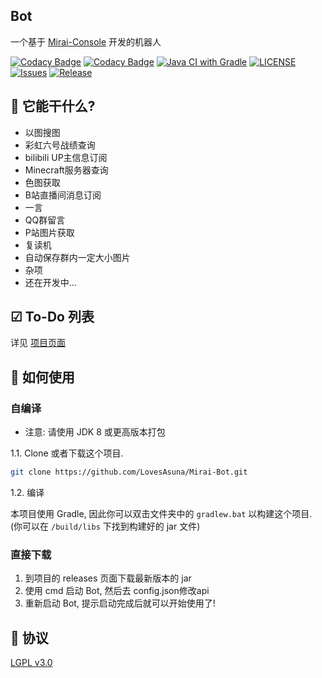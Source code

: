 ## Bot

一个基于 [Mirai-Console](https://github.com/mamoe/mirai-console) 开发的机器人


[![Codacy Badge](https://api.codacy.com/project/badge/Grade/a998e6c87a5e437aa218c2b76e2bd1dd)](https://app.codacy.com/manual/LovesAsuna/Mirai-Bot?utm_source=github.com&utm_medium=referral&utm_content=LovesAsuna/Mirai-Bot&utm_campaign=Badge_Grade_Dashboard)
[![Codacy Badge](https://app.codacy.com/project/badge/Grade/0e2b2a8885684d4892274f2c9298c649)](https://www.codacy.com/manual/LovesAsuna/Mirai-Bot?utm_source=github.com&amp;utm_medium=referral&amp;utm_content=LovesAsuna/Mirai-Bot&amp;utm_campaign=Badge_Grade)
[![Java CI with Gradle](https://github.com/LovesAsuna/Mirai-Bot/workflows/Java%20CI%20with%20Gradle/badge.svg)](https://github.com/LovesAsuna/Mirai-Bot/actions)
[![LICENSE](https://img.shields.io/github/license/LovesAsuna/Mirai-Bot.svg?style=popout)](https://github.com/LovesAsuna/Mirai-Bot/blob/master/LICENSE)
[![Issues](https://img.shields.io/github/issues/LovesAsuna/Mirai-Bot.svg?style=popout)](https://github.com/SLovesAsuna/Mirai-Bot/issues)
[![Release](https://img.shields.io/github/v/release/LovesAsuna/Mirai-Bot?include_prereleases)](https://github.com/LovesAsuna/Mirai-Bot/releases)

## 🎉 它能干什么?
* 以图搜图
* 彩虹六号战绩查询
* bilibili UP主信息订阅
* Minecraft服务器查询
* 色图获取
* B站直播间消息订阅
* 一言
* QQ群留言
* P站图片获取
* 复读机
* 自动保存群内一定大小图片
* 杂项
* 还在开发中...

## ☑ To-Do 列表
详见 [项目页面](https://github.com/LovesAsuna/Mirai-Bot/projects/1)

## 💽 如何使用

### 自编译

- 注意: 请使用 JDK 8 或更高版本打包

1.1. Clone 或者下载这个项目.

```bash
git clone https://github.com/LovesAsuna/Mirai-Bot.git
```

1.2. 编译

本项目使用 Gradle, 因此你可以双击文件夹中的 `gradlew.bat` 以构建这个项目.
(你可以在 `/build/libs` 下找到构建好的 jar 文件)

### 直接下载
1. 到项目的 releases 页面下载最新版本的 jar
2. 使用 cmd 启动 Bot, 然后去 config.json修改api
3. 重新启动 Bot, 提示启动完成后就可以开始使用了!

## 📜 协议 
[LGPL v3.0](https://github.com/LovesAsuna/Mirai-Bot/blob/master/LICENSE)